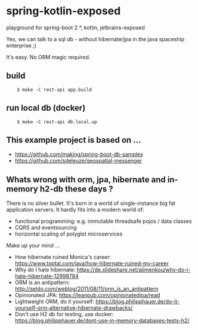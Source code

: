 # spring-kotlin-exposed
playground for spring-boot 2.*, kotlin, jetbrains-exposed


Yes, we can talk to a sql db - without hibernate/jpa in the java spaceship enterprise ;)

It's easy. No ORM magic required.

## build

```
    $ make -C rest-api app.build

```

## run local db (docker)

```
    $ make -C rest-api db.local.up

```


## This example project is based on ...
- https://github.com/making/spring-boot-db-samples
- https://github.com/sdeleuze/geospatial-messenger

## Whats wrong with orm, jpa, hibernate and in-memory h2-db these days ?

There is no silver bullet. 
It's born in a world of single-instance big fat application servers.
It hardly fits into a modern world of:

- functional programming: e.g. immutable threadsafe pojos / data classes 
- CQRS and eventsourcing
- horizontal scaling of polyglot microservices

Make up your mind ...

- How hibernate ruined Monica's career: https://www.toptal.com/java/how-hibernate-ruined-my-career
- Why do I hate hibernate: https://de.slideshare.net/alimenkou/why-do-i-hate-hibernate-12998784
- ORM is an antipattern: http://seldo.com/weblog/2011/08/11/orm_is_an_antipattern
- Opinionated JPA: https://leanpub.com/opinionatedjpa/read
- Lightweight ORM, do it yourself: https://blog.philipphauer.de/do-it-yourself-orm-alternative-hibernate-drawbacks/
- Don't use H2 db for testing, use docker: https://blog.philipphauer.de/dont-use-in-memory-databases-tests-h2/

